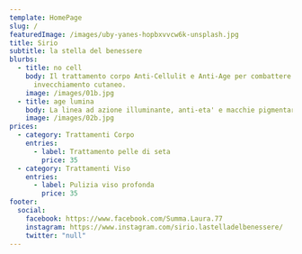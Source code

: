 ```yaml
---
template: HomePage
slug: /
featuredImage: /images/uby-yanes-hopbxvvcw6k-unsplash.jpg
title: Sirio
subtitle: la stella del benessere
blurbs:
  - title: no cell
    body: Il trattamento corpo Anti-Cellulit e Anti-Age per combattere cellulite ed
      invecchiamento cutaneo.
    image: /images/01b.jpg
  - title: age lumina
    body: La linea ad azione illuminante, anti-eta' e macchie pigmentarie.
    image: /images/02b.jpg
prices:
  - category: Trattamenti Corpo
    entries:
      - label: Trattamento pelle di seta
        price: 35
  - category: Trattamenti Viso
    entries:
      - label: Pulizia viso profonda
        price: 35
footer:
  social:
    facebook: https://www.facebook.com/Summa.Laura.77
    instagram: https://www.instagram.com/sirio.lastelladelbenessere/
    twitter: "null"
---
```

